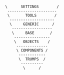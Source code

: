 
                             \      SETTINGS        /
                              ----------------------
                              \       TOOLS        /
                               --------------------
                               \     GENERIC      /
                                ------------------
                                \     BASE       /
                                 ----------------
                                 \   OBJECTS    /
                                  --------------
                                  \ COMPONENTS /
                                   ------------
                                   \  TRUMPS  /
                                    ----------
                                     \      /
 
